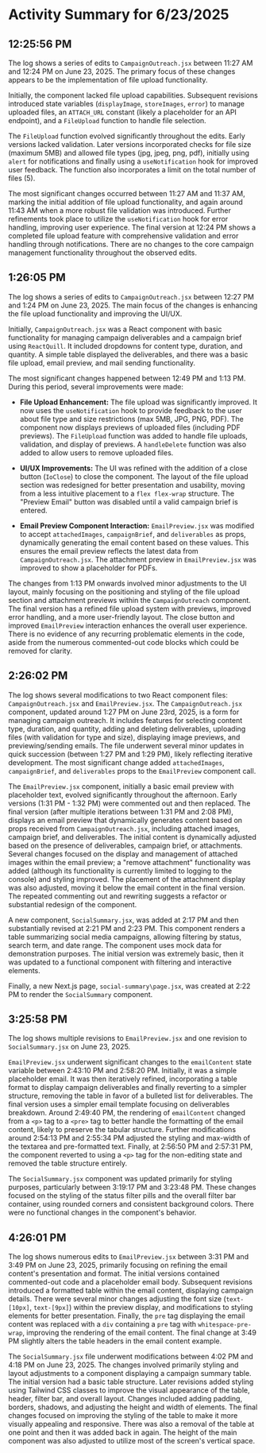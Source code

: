 # Activity Summary for 6/23/2025

## 12:25:56 PM
The log shows a series of edits to `CampaignOutreach.jsx`  between 11:27 AM and 12:24 PM on June 23, 2025.  The primary focus of these changes appears to be the implementation of file upload functionality.

Initially, the component lacked file upload capabilities.  Subsequent revisions introduced state variables (`displayImage`, `storeImages`, `error`) to manage uploaded files,  an `ATTACH_URL` constant (likely a placeholder for an API endpoint), and a `FileUpload` function to handle file selection.

The `FileUpload` function evolved significantly throughout the edits.  Early versions lacked validation. Later versions incorporated checks for file size (maximum 5MB) and allowed file types (jpg, jpeg, png, pdf), initially using `alert` for notifications and finally using a `useNotification` hook for improved user feedback.  The function also incorporates a limit on the total number of files (5).

The most significant changes occurred between 11:27 AM and 11:37 AM, marking the initial addition of file upload functionality, and again around 11:43 AM when a more robust file validation was introduced. Further refinements took place to utilize the `useNotification` hook for error handling, improving user experience.  The final version at 12:24 PM shows a completed file upload feature with comprehensive validation and error handling through notifications.  There are no changes to the core campaign management functionality  throughout the observed edits.


## 1:26:05 PM
The log shows a series of edits to `CampaignOutreach.jsx` between 12:27 PM and 1:24 PM on June 23, 2025.  The main focus of the changes is enhancing the file upload functionality and improving the UI/UX.

Initially, `CampaignOutreach.jsx` was a React component with basic functionality for managing campaign deliverables and a campaign brief using `ReactQuill`.  It included dropdowns for content type, duration, and quantity.  A simple table displayed the deliverables, and there was a basic file upload, email preview, and mail sending functionality.

The most significant changes happened between 12:49 PM and 1:13 PM.  During this period, several improvements were made:

* **File Upload Enhancement:** The file upload was significantly improved.  It now uses the `useNotification` hook to provide feedback to the user about file type and size restrictions (max 5MB, JPG, PNG, PDF). The component now displays previews of uploaded files (including PDF previews).  The `FileUpload` function was added to handle file uploads, validation, and display of previews. A `handleDelete` function was also added to allow users to remove uploaded files.

* **UI/UX Improvements:** The UI was refined with the addition of a close button (`IoClose`) to close the component. The layout of the file upload section was redesigned for better presentation and usability, moving from a less intuitive placement to a `flex flex-wrap` structure.  The "Preview Email" button was disabled until a valid campaign brief is entered.

* **Email Preview Component Interaction:**  `EmailPreview.jsx` was modified to accept `attachedImages`, `campaignBrief`, and `deliverables` as props, dynamically generating the email content based on these values.  This ensures the email preview reflects the latest data from `CampaignOutreach.jsx`.  The attachment preview in `EmailPreview.jsx` was improved to show a placeholder for PDFs.

The changes from 1:13 PM onwards involved minor adjustments to the UI layout, mainly focusing on the positioning and styling of the file upload section and attachment previews within the `CampaignOutreach` component. The final version has a refined file upload system with previews, improved error handling, and a more user-friendly layout.  The close button and improved `EmailPreview` interaction enhances the overall user experience.  There is no evidence of any recurring problematic elements in the code, aside from the numerous commented-out code blocks which could be removed for clarity.


## 2:26:02 PM
The log shows several modifications to two React component files: `CampaignOutreach.jsx` and `EmailPreview.jsx`.  The `CampaignOutreach.jsx` component, updated around 1:27 PM on June 23rd, 2025, is a form for managing campaign outreach. It includes features for selecting content type, duration, and quantity, adding and deleting deliverables, uploading files (with validation for type and size), displaying image previews, and previewing/sending emails.  The file underwent several minor updates in quick succession (between 1:27 PM and 1:29 PM), likely reflecting iterative development. The most significant change added `attachedImages`, `campaignBrief`, and `deliverables` props to the `EmailPreview` component call.


The `EmailPreview.jsx` component, initially a basic email preview with placeholder text, evolved significantly throughout the afternoon.  Early versions (1:31 PM - 1:32 PM) were commented out and then replaced. The final version (after multiple iterations between 1:31 PM and 2:08 PM), displays an email preview that dynamically generates content based on props received from `CampaignOutreach.jsx`, including attached images, campaign brief, and deliverables.  The initial content is dynamically adjusted based on the presence of deliverables, campaign brief, or attachments.  Several changes focused on the display and management of attached images within the email preview; a "remove attachment" functionality was added (although its functionality is currently limited to logging to the console) and styling improved.  The placement of the attachment display was also adjusted, moving it below the email content in the final version.  The repeated commenting out and rewriting suggests a refactor or substantial redesign of the component.

A new component, `SocialSummary.jsx`, was added at 2:17 PM and then substantially revised at 2:21 PM and 2:23 PM.  This component renders a table summarizing social media campaigns, allowing filtering by status, search term, and date range.  The component uses mock data for demonstration purposes. The initial version was extremely basic, then it was updated to a functional component with filtering and interactive elements.


Finally, a new Next.js page, `social-summary\page.jsx`, was created at 2:22 PM to render the `SocialSummary` component.


## 3:25:58 PM
The log shows multiple revisions to `EmailPreview.jsx` and one revision to `SocialSummary.jsx` on June 23, 2025.

`EmailPreview.jsx` underwent significant changes to the `emailContent` state variable between 2:43:10 PM and 2:58:20 PM.  Initially, it was a simple placeholder email. It was then iteratively refined, incorporating a table format to display campaign deliverables and finally reverting to a simpler structure,  removing the table in favor of a bulleted list for deliverables. The final version uses a simpler email template focusing on deliverables breakdown.  Around 2:49:40 PM, the rendering of `emailContent` changed from a `<p>` tag to a `<pre>` tag to better handle the formatting of the email content, likely to preserve the tabular structure.  Further modifications around  2:54:13 PM and 2:55:34 PM adjusted the styling and max-width of the textarea and pre-formatted text. Finally, at 2:56:50 PM and 2:57:31 PM, the component reverted to using a `<p>` tag for the non-editing state and removed the table structure entirely.


The `SocialSummary.jsx` component was updated primarily for styling purposes, particularly between 3:19:17 PM and 3:23:48 PM. These changes focused on the styling of the status filter pills and the overall filter bar container, using rounded corners and consistent background colors.  There were no functional changes in the component's behavior.


## 4:26:01 PM
The log shows numerous edits to `EmailPreview.jsx` between 3:31 PM and 3:49 PM on June 23, 2025, primarily focusing on refining the email content's presentation and format.  The initial versions contained commented-out code and a placeholder email body.  Subsequent revisions introduced a formatted table within the email content, displaying campaign details.  There were several minor changes adjusting the font size (`text-[10px]`, `text-[9px]`) within the preview display, and modifications to styling elements for better presentation.  Finally, the `pre` tag displaying the email content was replaced with a `div` containing a `pre` tag with `whitespace-pre-wrap`, improving the rendering of the email content.  The final change at 3:49 PM slightly alters the table headers in the email content example.

The `SocialSummary.jsx` file underwent modifications between 4:02 PM and 4:18 PM on June 23, 2025.  The changes involved primarily styling and layout adjustments to a component displaying a campaign summary table.  The initial version had a basic table structure. Later revisions added styling using Tailwind CSS classes to improve the visual appearance of the table, header, filter bar, and overall layout.  Changes included adding padding, borders, shadows, and adjusting the height and width of elements.  The final changes focused on improving the styling of the table to make it more visually appealing and responsive.  There was also a removal of the table at one point and then it was added back in again.  The height of the main component was also adjusted to utilize most of the screen's vertical space.
